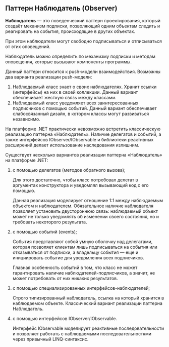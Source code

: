 ## Паттерн Наблюдатель (Observer)



**Наблюдатель** — это поведенческий паттерн проектирования, который создаёт механизм подписки, позволяющий одним объектам следить и реагировать на события, происходящие в других объектах.

При этом наблюдатели могут свободно подписываться и отписываться от этих оповещений.

Наблюдатель можно определить по механизму подписки и методам оповещения, которые вызывают компоненты программы.



Данный паттерн относится к push-модели взаимодействия. Возможны два варианта реализации push-модели:

1. Наблюдаемый класс знает о своих наблюдателях. Хранит ссылки (интерфейсы) на них в своей коллекции. Данный вариант обеспечивает жесткую связь между классами.
2. Наблюдаемый класс уведомляет всех заинтересованных подписчиков с помощью событий. Данный вариант обеспечивает слабосвязанный дизайн, в котором классы могут развиваться независимо.



На платформе .NET практически невозможно встретить классическую реализацию паттерна «Наблюдатель». Наличие делегатов и событий, а также интерфейсов IObserver/IObservable и библиотеки реактивных расширений делает использование наследования излишним.

Существует несколько вариантов реализации паттерна «Наблюдатель» на платформе .NET:

1. с помощью делегатов (методов обратного вызова);

   Для этого достаточно, чтобы класс потребовал делегат в аргументах конструктора и уведомлял вызывающий код с его помощью.

   Данная реализация моделирует отношение 1:1 между наблюдаемым объектом и наблюдателем. Обязательное наличие наблюдателя позволяет установить двустороннюю связь: наблюдаемый объект может не только уведомлять об изменении своего состояния, но и требовать некоторого результата.

2. с помощью событий (events);

   События представляют собой умную оболочку над делегатами, которая позволяет клиентам лишь подписываться на события или отказываться от подписки, а владельцу события — еще и инициировать событие для уведомления всех подписчиков.

   Главная особенность событий в том, что класс не может гарантировать наличие наблюдателей-подписчиков, а значит, не может потребовать от них никаких результатов.

3. с помощью специализированных интерфейсов-наблюдателей;

   Строго типизированный наблюдатель, ссылка на который хранится в наблюдаемом объекте. Классический вариант реализации паттерна Наблюдатель.

4. с помощью интерфейсов IObserver/IObservable.

   Интерфейс IObservable моделирует реактивные последовательности и позволяет работать с наблюдаемыми последовательностями через привычный LINQ-синтаксис.
